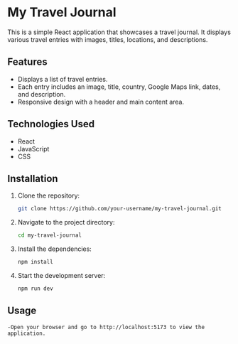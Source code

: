 # My Travel Journal

This is a simple React application that showcases a travel journal. It displays various travel entries with images, titles, locations, and descriptions.

## Features

-   Displays a list of travel entries.
-   Each entry includes an image, title, country, Google Maps link, dates, and description.
-   Responsive design with a header and main content area.

## Technologies Used

-   React
-   JavaScript
-   CSS

## Installation

1. Clone the repository:

    ```bash
    git clone https://github.com/your-username/my-travel-journal.git
    ```

2. Navigate to the project directory:

    ```bash
    cd my-travel-journal
    ```

3. Install the dependencies:

    ```bash
    npm install
    ```

4. Start the development server:

    ```bash
    npm run dev
    ```

## Usage

    -Open your browser and go to http://localhost:5173 to view the application.
